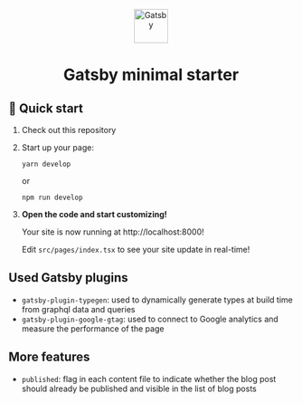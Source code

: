 <p align="center">
  <a href="https://www.gatsbyjs.com/?utm_source=starter&utm_medium=readme&utm_campaign=minimal-starter">
    <img alt="Gatsby" src="https://www.gatsbyjs.com/Gatsby-Monogram.svg" width="60" />
  </a>
</p>
<h1 align="center">
  Gatsby minimal starter
</h1>

## 🚀 Quick start

1. Check out this repository

2. Start up your page:

   ```shell
   yarn develop
   ```

   or

   ```shell
   npm run develop
   ```

3. **Open the code and start customizing!**

   Your site is now running at http://localhost:8000!

   Edit `src/pages/index.tsx` to see your site update in real-time!

## Used Gatsby plugins

- `gatsby-plugin-typegen`: used to dynamically generate types at build time from graphql data and queries
- `gatsby-plugin-google-gtag`: used to connect to Google analytics and measure the performance of the page

## More features

- `published`: flag in each content file to indicate whether the blog post should already be published and visible in the list of blog posts
